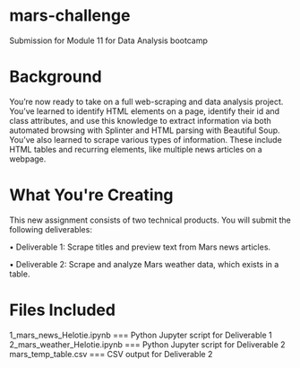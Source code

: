 # mars-challenge
Submission for Module 11 for Data Analysis bootcamp

# Background
You’re now ready to take on a full web-scraping and data analysis project. You’ve learned to identify HTML elements on a page, identify their id and class attributes, and use this knowledge to extract information via both automated browsing with Splinter and HTML parsing with Beautiful Soup. You’ve also learned to scrape various types of information. These include HTML tables and recurring elements, like multiple news articles on a webpage.

# What You're Creating
This new assignment consists of two technical products. You will submit the following deliverables:

•	Deliverable 1: Scrape titles and preview text from Mars news articles.

•	Deliverable 2: Scrape and analyze Mars weather data, which exists in a table.


# Files Included 

1_mars_news_Helotie.ipynb === Python Jupyter script for Deliverable 1
2_mars_weather_Helotie.ipynb === Python Jupyter script for Deliverable 2
mars_temp_table.csv === CSV output for Deliverable 2

